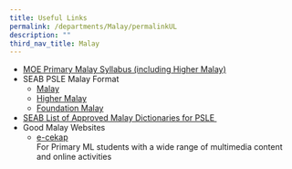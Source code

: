 ```yaml
---
title: Useful Links
permalink: /departments/Malay/permalinkUL
description: ""
third_nav_title: Malay
---
```

<ul>
<li><a href="https://www.moe.gov.sg/-/media/files/primary/malay-primary-2015.pdf?la=en&amp;hash=3D78EE4296AEA86D7B640415CFC0C36BCF2C391F" target="_blank" rel="noopener">MOE Primary Malay Syllabus (including Higher Malay)</a></li>
<li>
<div>SEAB PSLE Malay Format</div>
<ul>
<li><a href="https://www.seab.gov.sg/docs/default-source/national-examinations/syllabus/psle/2021_psle_subject_info/0006_y21_sy.pdf" target="_blank" rel="noopener">Malay</a></li>
<li><a href="https://www.seab.gov.sg/docs/default-source/national-examinations/syllabus/psle/2021_psle_subject_info/0016_y21_sy.pdf" target="_blank" rel="noopener">Higher Malay</a></li>
<li><a href="https://www.seab.gov.sg/docs/default-source/national-examinations/syllabus/psle/2021_psle_subject_info/0026_y21_sy.pdf" target="_blank" rel="noopener">Foundation Malay</a></li>
</ul>
</li>
<li><a href="https://www.seab.gov.sg/docs/default-source/documents/list_of_dictionaries_for_examination.pdf?sfvrsn=cc8b47b6_4" target="_blank" rel="noopener">SEAB List of Approved Malay Dictionaries for PSLE&nbsp;</a></li>
<li>
<div>Good Malay Websites</div>
<ul>
<li>
<div><a href="https://www.mtl.moe.edu.sg/ecekap/index.html" target="_blank" rel="noopener">e-cekap</a></div>
<div>For Primary ML students with a wide range of multimedia content and online activities</div>
</li>
</ul>
</li>